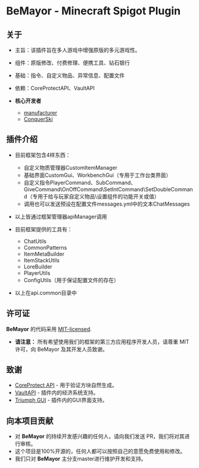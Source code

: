# BeMayor - Minecraft Spigot Plugin

## 关于

- 主旨：该插件旨在多人游戏中增强原版的多元游戏性。
- 组件：原版修改、付费修理、便携工具、钻石银行
- 基础：指令、自定义物品、异常信息、配置文件
- 依赖：CoreProtectAPI、VaultAPI


- **核心开发者**
    - [manufacturer](https://gitee.com/wyzxmlehd)
    - [ConquerSki](https://github.com/ConquerSki)

## 插件介绍

- 目前框架包含4样东西：
  - 自定义物质管理器CustomItemManager
  - 基础界面CustomGui、WorkbenchGui（专用于工作台类界面）
  - 自定义指令PlayerCommand、SubCommand、GiveCommand\OnOffCommand\SetIntCommand\SetDoubleCommand（专用于给与玩家自定义物品\设置组件的功能开关或值）
  - 调用也可以发送预设在配置文件messages.yml中的文本ChatMessages
- 以上皆通过框架管理器apiManager调用


- 目前框架提供的工具有：
  - ChatUtils
  - CommonPatterns
  - ItemMetaBuilder
  - ItemStackUtils
  - LoreBuilder
  - PlayerUtils
  - ConfigUtils（用于保证配置文件的存在）
- 以上在api.common目录中

## 许可证

**BeMayor** 的代码采用 [MIT-licensed](LICENSE).

- **请注意：** 所有希望使用我们的框架的第三方应用程序开发人员，请尊重 MIT 许可，向 BeMayor 及其开发人员致谢。

## 致谢

- [CoreProtect API](https://docs.coreprotect.net/api/) - 用于验证方块自然生成。
- [VaultAPI](https://github.com/MilkBowl/VaultAPI) - 插件内的经济系统支持。
- [Triumph GUI](https://triumphteam.dev/library/triumph-gui/introduction) - 插件内的GUI界面支持。

## 向本项目贡献

- 对 **BeMayor** 的持续开发感兴趣的任何人，请向我们发送 PR，我们将对其进行审核。
- 这个项目是100%开源的，任何人都可以按照自己的意愿免费使用和修改。
- 我们只对 **BeMayor** 主分支master进行维护开发和支持。
